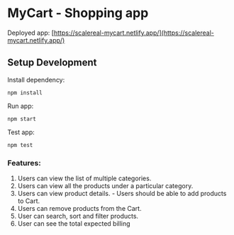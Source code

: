 # MyCart - Shopping app

Deployed app: [https://scalereal-mycart.netlify.app/](https://scalereal-mycart.netlify.app/)

## Setup Development

Install dependency:

```
npm install
```

Run app:

```
npm start
```

Test app:

```
npm test
```

### Features:

1.  Users can view the list of multiple categories.
2.  Users can view all the products under a particular category.
3.  Users can view product details. - Users should be able to add products to Cart.
4.  Users can remove products from the Cart.
5.  User can search, sort and filter products.
6.  User can see the total expected billing
